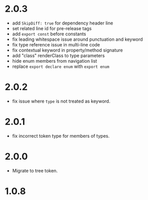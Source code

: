 # 2.0.3

- add `SkipDiff: true` for dependency header line
- set related line id for pre-release tags
- add `export const` before constants
- fix leading whitespace issue around punctuation and keyword
- fix type reference issue in multi-line code
- fix contextual keyword in property/method signature
- add "class" renderClass to type parameters
- hide enum members from navigation list
- replace `export declare enum` with `export enum`

# 2.0.2

- fix issue where `type` is not treated as keyword.

# 2.0.1

- fix incorrect token type for members of types.

# 2.0.0

- Migrate to tree token.

# 1.0.8
